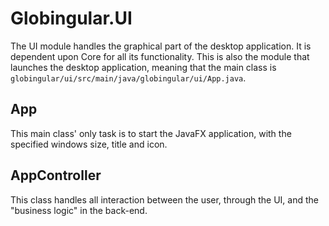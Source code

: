 # Globingular.UI
The UI module handles the graphical part of the desktop application. It is dependent upon Core for all its functionality. This is also the module that launches the desktop application, meaning that the main class is `globingular/ui/src/main/java/globingular/ui/App.java`.

## App
This main class' only task is to start the JavaFX application, with the specified windows size, title and icon.

## AppController
This class handles all interaction between the user, through the UI, and the "business logic" in the back-end.
